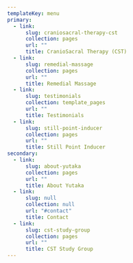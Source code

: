 ```yaml
---
templateKey: menu
primary:
  - link:
      slug: craniosacral-therapy-cst
      collection: pages
      url: ""
      title: CranioSacral Therapy (CST)
  - link:
      slug: remedial-massage
      collection: pages
      url: ""
      title: Remedial Massage
  - link:
      slug: testimonials
      collection: template_pages
      url: ""
      title: Testimonials
  - link:
      slug: still-point-inducer
      collection: pages
      url: ""
      title: Still Point Inducer
secondary:
  - link:
      slug: about-yutaka
      collection: pages
      url: ""
      title: About Yutaka
  - link:
      slug: null
      collection: null
      url: "#contact"
      title: Contact
  - link:
      slug: cst-study-group
      collection: pages
      url: ""
      title: CST Study Group
---
```

